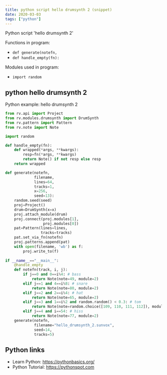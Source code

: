 ```yaml
---
title: python script hello drumsynth 2 (snippet)
date: 2020-03-03
tags: ["python"]
---
```

Python script 'hello drumsynth 2'

Functions in program: 
* `def generate(notefn,`
* `def handle_empty(fn):`

Modules used in program: 
* `import random`

## python hello drumsynth 2

Python example: hello drumsynth 2

```python
from rv.api import Project
from rv.modules.drumsynth import DrumSynth
from rv.pattern import Pattern
from rv.note import Note

import random

def handle_empty(fn):
    def wrapped(*args, **kwargs):
        resp=fn(*args, **kwargs)
        return Note() if not resp else resp
    return wrapped

def generate(notefn,
             filename,             
             lines=64,
             tracks=1,
             x=256,
             seed=13):
    random.seed(seed)
    proj=Project()
    drum=DrumSynth(x=x)
    proj.attach_module(drum)
    proj.connect(proj.modules[1],
                 proj.modules[0])
    pat=Pattern(lines=lines,
                tracks=tracks)
    pat.set_via_fn(notefn)
    proj.patterns.append(pat)
    with open(filename, 'wb') as f:
        proj.write_to(f)
    
if __name__=="__main__":
    @handle_empty
    def notefn(track, i, j):
        if j==0 and 0==i%4: # bass
            return Note(note=49, module=2)
        elif j==1 and 4==i%8: # snare
            return Note(note=80, module=2)
        elif j==2 and 2==i%4: # hat
            return Note(note=65, module=2)
        elif j==3 and 1==i%2 and random.random() < 0.3: # tom
            return Note(note=random.choice([109, 110, 111, 112]), module=2)
        elif j==4 and i==54: # hiss
            return Note(note=77, module=2)
    generate(notefn,
             filename="hello_drumsynth_2.sunvox",
             seed=14,
             tracks=5)


```

## Python links

- Learn Python: https://pythonbasics.org/
- Python Tutorial: https://pythonspot.com
